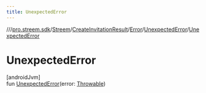```yaml
---
title: UnexpectedError
---
```

//[<root>](../../../../../../index.html)/[pro.streem.sdk](../../../../index.html)/[Streem](../../../index.html)/[CreateInvitationResult](../../index.html)/[Error](../index.html)/[UnexpectedError](index.html)/[UnexpectedError](-unexpected-error.html)



# UnexpectedError



[androidJvm]\
fun [UnexpectedError](-unexpected-error.html)(error: [Throwable](https://kotlinlang.org/api/latest/jvm/stdlib/kotlin/-throwable/index.html))




